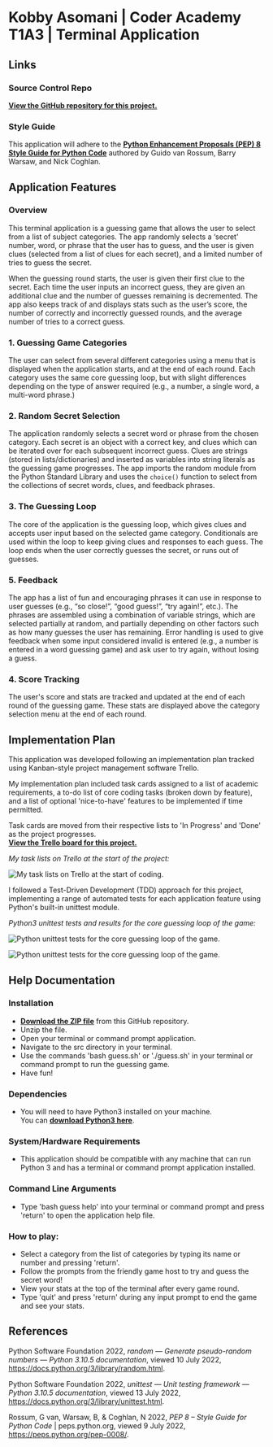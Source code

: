 # Kobby Asomani | Coder Academy T1A3 | Terminal Application

## Links
### Source Control Repo
[**View the GitHub repository for this project.**](https://github.com/kobbyasomani/t1a3-terminal-app)

### Style Guide
This application will adhere to the [**Python Enhancement Proposals (PEP) 8 Style Guide for Python Code**](https://peps.python.org/pep-0008/) authored by Guido van Rossum, Barry Warsaw, and Nick Coghlan.

## Application Features
### Overview
This terminal application is a guessing game that allows the user to select from a list of subject categories. The app randomly selects a ‘secret’ number, word, or phrase that the user has to guess, and the user is given clues (selected from a list of clues for each secret), and a limited number of tries to guess the secret. 

When the guessing round starts, the user is given their first clue to the secret. Each time the user inputs an incorrect guess, they are given an additional clue and the number of guesses remaining is decremented. The app also keeps track of and displays stats such as the user’s score, the number of correctly and incorrectly guessed rounds, and the average number of tries to a correct guess.

### 1. Guessing Game Categories
The user can select from several different categories using a menu that is displayed when the application starts, and at the end of each round. Each category uses the same core guessing loop, but with slight differences depending on the type of answer required (e.g., a number, a single word, a multi-word phrase.)

### 2. Random Secret Selection
The application randomly selects a secret word or phrase from the chosen category. Each secret is an object with a correct key, and clues which can be iterated over for each subsequent incorrect guess. Clues are strings (stored in lists/dictionaries) and inserted as variables into string literals as the guessing game progresses. The app imports the random module from the Python Standard Library and uses the `choice()` function to select from the collections of secret words, clues, and feedback phrases.

### 3. The Guessing Loop
The core of the application is the guessing loop, which gives clues and accepts user input based on the selected game category. Conditionals are used within the loop to keep giving clues and responses to each guess. The loop ends when the user correctly guesses the secret, or runs out of guesses.

### 5. Feedback
The app has a list of fun and encouraging phrases it can use in response to user guesses (e.g., “so close!”, “good guess!”, “try again!”, etc.). The phrases are assembled using a combination of variable strings, which are selected partially at random, and partially depending on other factors such as how many guesses the user has remaining. Error handling is used to give feedback when some input considered invalid is entered (e.g., a number is entered in a word guessing game) and ask user to try again, without losing a guess.

### 4. Score Tracking
The user's score and stats are tracked and updated at the end of each round of the guessing game. These stats are displayed above the category selection menu at the end of each round.

## Implementation Plan
This application was developed following an implementation plan tracked using Kanban-style project management software Trello.

My implementation plan included task cards assigned to a list of academic requirements, a to-do list of core coding tasks (broken down by feature), and a list of optional 'nice-to-have' features to be implemented if time permitted.

Task cards are moved from their respective lists to 'In Progress' and 'Done' as the project progresses.  
[**View the Trello board for this project.**](https://trello.com/b/uixdH4cn)

*My task lists on Trello at the start of the project:*

![My task lists on Trello at the start of coding.](./docs/kasomani_t1a3_trello-board_2048px.jpg)

 I followed a Test-Driven Development (TDD) approach for this project, implementing a range of automated tests for each application feature using Python's built-in unittest module.

*Python3 unittest tests and results for the core guessing loop of the game:*

![Python unittest tests for the core guessing loop of the game.](./docs/guessing_loop_tests.png)

![Python unittest tests for the core guessing loop of the game.](./docs/guessing_loop_test_results.png)


## Help Documentation
### Installation
- [**Download the ZIP file**](https://github.com/kobbyasomani/t1a3-terminal-app/archive/refs/heads/main.zip) from this GitHub repository.
- Unzip the file.
- Open your terminal or command prompt application.
- Navigate to the src directory in your terminal.
- Use the commands 'bash guess.sh' or './guess.sh' in your terminal or command prompt to run the guessing game.
- Have fun!

### Dependencies
- You will need to have Python3 installed on your machine.  
You can [**download Python3 here**](https://www.python.org/downloads/).

### System/Hardware Requirements
- This application should be compatible with any machine that can run Python 3
and has a terminal or command prompt application installed.

### Command Line Arguments
- Type 'bash guess help' into your terminal or command prompt and press 'return' to open the application help file.

### How to play:
- Select a category from the list of categories by typing its name or number
and pressing 'return'.
- Follow the prompts from the friendly game host to try and guess the secret word!
- View your stats at the top of the terminal after every game round.
- Type 'quit' and press 'return' during any input prompt to end the game and see your stats.

## References
Python Software Foundation 2022, *random — Generate pseudo-random numbers — Python 3.10.5 documentation*, viewed 10 July 2022,  https://docs.python.org/3/library/random.html.

Python Software Foundation 2022, *unittest — Unit testing framework — Python 3.10.5 documentation*, viewed 13 July 2022,  https://docs.python.org/3/library/unittest.html.

Rossum, G van, Warsaw, B, & Coghlan, N 2022, *PEP 8 – Style Guide for Python Code* | peps.python.org, viewed 9 July 2022,  https://peps.python.org/pep-0008/.
